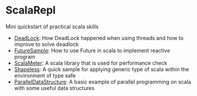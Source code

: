 # ScalaRepl

Mini quickstart of practical scala skills

* [DeadLock](https://github.com/ZZhaoTireless/ScalaRepl/blob/master/src/main/scala/DeadLock.sc): How DeadLock happened when using threads and how to improve to solve deadlock
* [FutureSample](https://github.com/ZZhaoTireless/ScalaRepl/blob/master/src/main/scala/FutureSample.sc): How to use Future in scala to implement reactive program
* [ScalaMeter](https://github.com/ZZhaoTireless/ScalaRepl/blob/master/src/main/scala/ScalaMeter.sc): A scala library that is used for performance check
* [Shapeless](https://github.com/ZZhaoTireless/ScalaRepl/blob/master/src/main/scala/shapelessToCSV.sc): A quick sample for applying generic type of scala within the environment of type safe
* [ParallelDataStructure](https://github.com/ZZhaoTireless/ScalaRepl/blob/master/src/main/scala/ParallelDataStructure.sc): A basic example of parallel programming on scala with some useful data structures